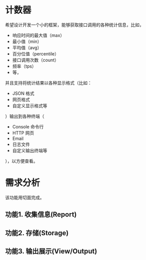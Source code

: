 
# 计数器
希望设计开发一个小的框架，能够获取接口调用的各种统计信息，比如，
- 响应时间的最大值（max）
- 最小值（min）
- 平均值（avg）
- 百分位值（percentile）
- 接口调用次数（count）
- 频率（tps） 
- 等，

并且支持将统计结果以各种显示格式（比如：
- JSON 格式
- 网页格式
- 自定义显示格式等

）输出到各种终端（
- Console 命令行
- HTTP 网页
- Email
- 日志文件
- 自定义输出终端等

），以方便查看。


# 需求分析
该功能用切面完成。
## 功能1. 收集信息(Report)

## 功能2. 存储(Storage)

## 功能3. 输出展示(View/Output)